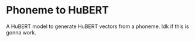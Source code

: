 # Phoneme to HuBERT

A HuBERT model to generate HuBERT vectors from a phoneme. Idk if this is gonna work.